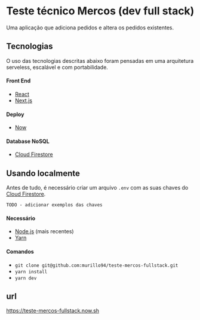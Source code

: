 # Teste técnico Mercos (dev full stack)

Uma aplicação que adiciona pedidos e ​altera os pedidos existentes.

## Tecnologias

O uso das tecnologias descritas abaixo foram pensadas em uma arquitetura serveless, escalável e com portabilidade.

#### Front End

- [React](https://github.com/facebook/react)
- [Next.js](https://nextjs.org/)

#### Deploy

- [Now](https://zeit.co/now)

#### Database NoSQL

- [Cloud Firestore](https://firebase.google.com/products/firestore/)

## Usando localmente

Antes de tudo, é necessário criar um arquivo `.env` com as suas chaves do [Cloud Firestore](https://firebase.google.com/products/firestore/).

```
TODO - adicionar exemplos das chaves
```

#### Necessário

- [Node.js](https://nodejs.org/) (mais recentes)
- [Yarn](https://yarnpkg.com/)

#### Comandos

- `git clone git@github.com:murillo94/teste-mercos-fullstack.git`
- `yarn install`
- `yarn dev`

## url

https://teste-mercos-fullstack.now.sh
